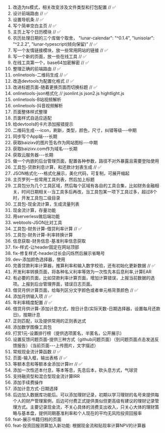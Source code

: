 1. 改造为ts模式，相关改变涉及文件类型和打包配置 // ✅
2. 设计前端路由 // ✅
3. 设置导航条 // ✅
4. 写个简单空白主页 // ✅
5. 主页上写个日历模块 // ✅
6. 农历处理日期的三个库做个取舍，  "lunar-calendar": "^0.1.4", "lunisolar": "^2.2.2", "lunar-typescript(倾向保留)" // ✅
7.  写一个友情链接模块，放一些常用网站的链接 // ✅
8.  写一个新的页面，放一些在线工具 // ✅
9.  在线工具第一个，base64加密解密 // ✅
10. 整理正确的前端路由 // ✅
11. onlinetools-二维码生成 // ✅
12. 改造devtools为配置化格式 // ✅
13. 改进标题页面-随着更换页面而切换标题 // ✅
14. onlinetools-json格式化 // jsonlint.js json2.js hightlight.js
15. onlinetools-B站视频解析
16. onlinetools-抖音视频解析
17. 页面整体样式整理
18. 页面样式自适应适配
19. 给devtools的卡片添加报错提示
20. 二维码生成---icon，刷新，类型，颜色，尺寸，纠错等级---中期
21. 同步写个App端---长期
22. 获取baizixv的图片签名作为网站图标---中期
23. 获取baizixv.com作为域名---长期
24. 获取云服务器---长期
25. 做一个内嵌的后台管理页面，配置各种参数，路径不对外暴露且需要登陆使用
26. 工具包-贷款利息计算，和还款计划表生成 // ✅
27. JSON格式化---格式化展示，美化代码，可复制，可展开缩起
28. 主页罗列一些常用工具列表，然后加上标题
29. 工具包分为几个工具区域，然后每个区域有各自的工具合集，比如财务金融相关，时间日期相关--当工具多后再改，当工具包某一项下工具过多，超过8个时，开发工具包二级目录
30. 工具包-现金流计算，生成流量列表
31. 现金流计算，存量功能
32. 用serverless做后端功能
33. webtools-JSON比对工具
34. 工具包-财务计算-借贷利率计算 // ✅
35. 工具包-财务计算-利率转换计算
36. 信息获取-财务信息-基准利率信息获取
37. fix-样式-让header固定在网站顶部
38. fix-修复样式-header过长会闪烁然后展示省略号
39. dev-添加颜色选择器，使用<ColorPicker />
40. 完善贷款利率计算器，推算利率和输入数字校验，还有初始化更新数据 // ✅
41. 开发利率转换页面，将各种名义利率等效为一次性先本后息利率,计算EAR
42. 有必要的页面，比如贷款利率计算页面，增加计算错误，上报当前数据的选项。上报到后台管理界面，错误日志页面。
43. 借贷月供计算页面，给每列区分文字颜色或者单元格背景颜色 // ✅
44. 添加月供输入项 // ✅
45. 年利率精度配置 // ✅
46. 借贷月供计算-添加计息方式，按日计息(实际天数-日期选择器，设置每月还款日)，按期计息
47. 正则匹配，以及提供常用的正则表达式
48. 添加数学图像工具包
49. 打赏1元-设置排行榜（提供选项匿名，半匿名，公开展示）
50. 设置反馈问题页面-提供三种方式（github问题页面）（到问题页面点击发送反馈报告）（当前页面---上传图片，文字描述）
51. 常规现金流计算函数 // ✅
52. 页面-输入框，输出表格  // ✅
53. 等额本息和等额本金添加计算irr // ✅
54. 添加一次性还本付息，等本等息，先息后本，砍头息方式，气球贷
55. 支持融资型和混合型现金流计算IRR
56. 添加手续费操作
57. 添加计息方式-日期选择
58. 后边加入数据库功能后。可以添加理财记录，初期以学习理财的名号来提供每个人的财产管理案例，后边可付费正式提供类似但更高级有建议的理财记录管理方式。主要记录现金流，不关心具体的消费支出收入，只关心大体的理财策略与基本盘，提供同期基准利率和个人现在的平均无风险投资回报率
59. feat-展示书籍归档的页面
60. feat-投资回报测算加入新功能: 根据现金流和贴现率计算NPV的计算器
